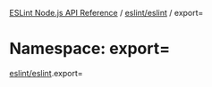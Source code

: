 [ESLint Node.js API Reference](../index.md) / [eslint/eslint](eslint_eslint.md) / export=

# Namespace: export=

[eslint/eslint](eslint_eslint.md).export=
